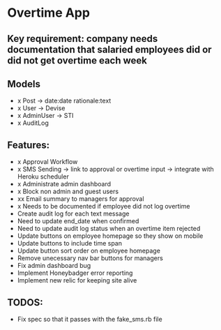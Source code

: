 # Overtime App

## Key requirement: company needs documentation that salaried employees did or did not get overtime each week

## Models
- x Post -> date:date rationale:text
- x User -> Devise
- x AdminUser -> STI
- x AuditLog

## Features:
- x Approval Workflow
- x SMS Sending -> link to approval or overtime input -> integrate with Heroku scheduler
- x Administrate admin dashboard
- x Block non admin and guest users
- xx Email summary to managers for approval
- x Needs to be documented if employee did not log overtime
- Create audit log for each text message
- Need to update end_date when confirmed
- Need to update audit log status when an overtime item rejected
- Update buttons on employee homepage so they show on mobile
- Update buttons to include time span
- Update button sort order on employee homepage
- Remove unecessary nav bar buttons for managers
- Fix admin dashboard bug
- Implement Honeybadger error reporting
- Implement new relic for keeping site alive

## TODOS:
- Fix spec so that it passes with the fake_sms.rb file
